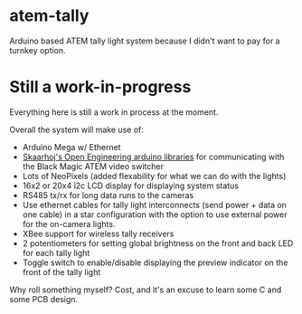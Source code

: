 # atem-tally
Arduino based ATEM tally light system because I didn't want to pay for a turnkey option.

# Still a work-in-progress

Everything here is still a work in process at the moment.  

Overall the system will make use of:

- Arduino Mega w/ Ethernet
- [Skaarhoj's Open Engineering arduino libraries](https://github.com/kasperskaarhoj/SKAARHOJ-Open-Engineering/tree/master/ArduinoLibs) for communicating with the Black Magic ATEM video switcher
- Lots of NeoPixels (added flexability for what we can do with the lights)
- 16x2 or 20x4 i2c LCD display for displaying system status
- RS485 tx/rx for long data runs to the cameras
- Use ethernet cables for tally light interconnects (send power + data on one cable) in a star configuration with the option to use external power for the on-camera lights.
- XBee support for wireless tally receivers
- 2 potentiometers for setting global brightness on the front and back LED for each tally light
- Toggle switch to enable/disable displaying the preview indicator on the front of the tally light

Why roll something myself?  Cost, and it's an excuse to learn some C and some PCB design.


